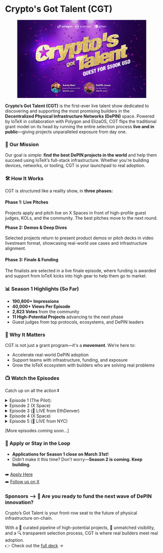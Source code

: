 # Crypto's Got Talent (CGT)

<figure><img src="../../.gitbook/assets/2025-02-28 10.52.15.jpg" alt=""><figcaption></figcaption></figure>

**Crypto’s Got Talent (CGT)** is the first-ever live talent show dedicated to discovering and supporting the most promising builders in the **Decentralized Physical Infrastructure Networks (DePIN)** space. Powered by IoTeX in collaboration with Polygon and ElizaOS, CGT flips the traditional grant model on its head by running the entire selection process **live and in public**—giving projects unparalleled exposure from day one.

### 🎯 Our Mission

Our goal is simple: **find the best DePIN projects in the world** and help them succeed using IoTeX’s full-stack infrastructure. Whether you're building devices, networks, or tooling, CGT is your launchpad to real adoption.

### 🛠️ How It Works

CGT is structured like a reality show, in **three phases:**

#### Phase 1: Live Pitches

Projects apply and pitch live on X Spaces in front of high-profile guest judges, KOLs, and the community. The best pitches move to the next round.

**Phase 2: Demos & Deep Dives**\
\
Selected projects return to present product demos or pitch decks in video livestream format, showcasing real-world use cases and infrastructure alignment.

#### Phase 3: Finale & Funding

The finalists are selected in a live finale episode, where funding is awarded and support from IoTeX kicks into high gear to help them go to market.

### 📊 Season 1 Highlights (So Far)

* **190,800+ Impressions**
* **40,000+ Views Per Episode**
* **2,823 Votes** from the community
* **11 High-Potential Projects** advancing to the next phase
* Guest judges from top protocols, ecosystems, and DePIN leaders

### 🚀 Why It Matters

CGT is not just a grant program—it's a **movement**. We’re here to:

* Accelerate real-world DePIN adoption
* Support teams with infrastructure, funding, and exposure
* Grow the IoTeX ecosystem with builders who are solving real problems

### 📺 Watch the Episodes

Catch up on all the action ⏬&#x20;

<details>

<summary>Episode 1 (The Pilot): </summary>

Kicking off with a bang—founders from DePIN projects [@deradnet](https://x.com/deradnet) and [@TheJamGalaxy](https://x.com/TheJamGalaxy) took the stage to pitch their ideas.&#x20;

A powerhouse panel featuring [@0xPolygon](https://x.com/0xPolygon) leaders [@degenrsc](https://x.com/degenrsc) & [@Smokey\_titan](https://x.com/Smokey_titan) alongside IoTeX’s [@DePIN\_aaron](https://x.com/DePIN_aaron), [@depin\_jesus](https://x.com/depin_jesus), & [@thebookofjoey](https://x.com/thebookofjoey) weighed in.\


**🔗 Link to the episode 👉** [**https://x.com/iotex\_io/status/1889043386272829473**](https://x.com/iotex_io/status/1889043386272829473)&#x20;

<img src="../../.gitbook/assets/Screen Shot 2025-03-27 at 1.24.12 PM.png" alt="" data-size="original">

</details>

<details>

<summary>Episode 2 (X Space)</summary>

DePIN projects Functionland, Xylon, Just Everything App, and IceCard take the stage—only a few will advance. Who’s got what it takes? Feat. insights from [@tsncrypto](https://x.com/tsncrypto), [@DePIN\_aaron](https://x.com/DePIN_aaron) & [@depin\_jesus](https://x.com/depin_jesus)

**🔗 Link to the episode 👉** [**https://x.com/iotex\_io/status/1893050842065818019**](https://x.com/iotex_io/status/1893050842065818019)

<img src="../../.gitbook/assets/Screen Shot 2025-03-27 at 1.35.32 PM.png" alt="" data-size="original">

</details>

<details>

<summary>Episode 3 (🚨 LIVE from EthDenver)</summary>

DePINs: DeCharge, Rentop, Rovr, Flashback, and Traxa DAO

**🔗 Link to the episode 👉** [**https://x.com/i/broadcasts/1MnxnwVWpjYKO**](https://x.com/i/broadcasts/1MnxnwVWpjYKO)

</details>

<details>

<summary>Episode 4 (X Space)</summary>

This week [@captur\_network](https://x.com/captur_network) [@Ecotrader\_io](https://x.com/Ecotrader_io) & [@Krako\_cloud](https://x.com/Krako_cloud) pitched their DePIN projects. Think they have a shot at $500k? Give it a listen and drop your comments below! Panelists: [@ScottFooMusic](https://x.com/ScottFooMusic) [@tsncrypto](https://x.com/tsncrypto) [@WOLF\_WebThree](https://x.com/WOLF_WebThree) [@depin\_jesus](https://x.com/depin_jesus) & [@DePIN\_aaron](https://x.com/DePIN_aaron)

**🔗 Link to the episode 👉** [**https://x.com/iotex\_io/status/1900605036687679725**](https://x.com/iotex_io/status/1900605036687679725)

<img src="../../.gitbook/assets/Screen Shot 2025-03-27 at 1.38.24 PM.png" alt="" data-size="original">

</details>

<details>

<summary>Episode 5 (🚨 LIVE from NYC)</summary>

Gen Pulse, Gargoyle, Axal, and LillyPad

**🔗 Link to the episode 👉** [**https://x.com/iotex\_io/status/1902841681831137308**](https://x.com/iotex_io/status/1902841681831137308)

</details>

\[More episodes coming soon...]

### 📝 Apply or Stay in the Loop

* **Applications for Season 1 close on March 31st!**
* Didn’t make it this time? Don’t worry—**Season 2 is coming. Keep building.**

➡️ [Apply Here](iotex-x-polygon-depin-grant.md)\
➡️ [Follow us on X](https://twitter.com/iotex_io)



### **Sponsors --> 🚀 Are you ready to fund the next wave of DePIN innovation?**

Crypto’s Got Talent is your front-row seat to the future of physical infrastructure on-chain.&#x20;

With a 🎯 curated pipeline of high-potential projects, 📢 unmatched visibility, and a 🔍 transparent selection process, CGT is where real builders meet real adoption. \
👉 Check out the [full deck](https://www.figma.com/deck/VGFMky3eg1iGkT3V4eilsa/Crypto%E2%80%99s-got-talent-deck?node-id=3-1300\&t=RsVfOEccv8vRSDpT-0\&scaling=min-zoom\&content-scaling=fixed\&page-id=0%3A1) →&#x20;
